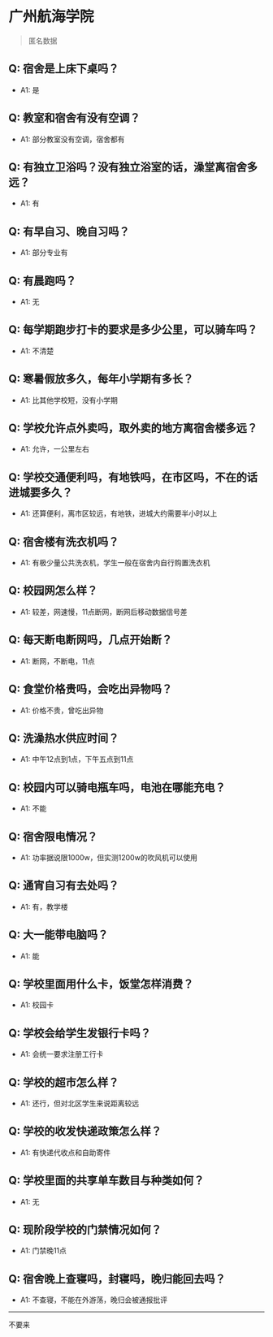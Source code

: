 # 广州航海学院

> 匿名数据

## Q: 宿舍是上床下桌吗？

- A1: 是

## Q: 教室和宿舍有没有空调？

- A1: 部分教室没有空调，宿舍都有

## Q: 有独立卫浴吗？没有独立浴室的话，澡堂离宿舍多远？

- A1: 有

## Q: 有早自习、晚自习吗？

- A1: 部分专业有

## Q: 有晨跑吗？

- A1: 无

## Q: 每学期跑步打卡的要求是多少公里，可以骑车吗？

- A1: 不清楚

## Q: 寒暑假放多久，每年小学期有多长？

- A1: 比其他学校短，没有小学期

## Q: 学校允许点外卖吗，取外卖的地方离宿舍楼多远？

- A1: 允许，一公里左右

## Q: 学校交通便利吗，有地铁吗，在市区吗，不在的话进城要多久？

- A1: 还算便利，离市区较远，有地铁，进城大约需要半小时以上

## Q: 宿舍楼有洗衣机吗？

- A1: 有极少量公共洗衣机，学生一般在宿舍内自行购置洗衣机

## Q: 校园网怎么样？

- A1: 较差，网速慢，11点断网，断网后移动数据信号差

## Q: 每天断电断网吗，几点开始断？

- A1: 断网，不断电，11点

## Q: 食堂价格贵吗，会吃出异物吗？

- A1: 价格不贵，曾吃出异物

## Q: 洗澡热水供应时间？

- A1: 中午12点到1点，下午五点到11点

## Q: 校园内可以骑电瓶车吗，电池在哪能充电？

- A1: 不能

## Q: 宿舍限电情况？

- A1: 功率据说限1000w，但实测1200w的吹风机可以使用

## Q: 通宵自习有去处吗？

- A1: 有，教学楼

## Q: 大一能带电脑吗？

- A1: 能

## Q: 学校里面用什么卡，饭堂怎样消费？

- A1: 校园卡

## Q: 学校会给学生发银行卡吗？

- A1: 会统一要求注册工行卡

## Q: 学校的超市怎么样？

- A1: 还行，但对北区学生来说距离较远

## Q: 学校的收发快递政策怎么样？

- A1: 有快递代收点和自助寄件

## Q: 学校里面的共享单车数目与种类如何？

- A1: 无

## Q: 现阶段学校的门禁情况如何？

- A1: 门禁晚11点

## Q: 宿舍晚上查寝吗，封寝吗，晚归能回去吗？

- A1: 不查寝，不能在外游荡，晚归会被通报批评

***

不要来